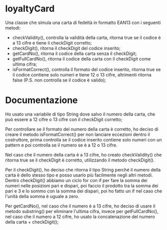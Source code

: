 # loyaltyCard

Una classe che simula una carta di fedeltà in formatto EAN13 con i seguenti metodi:

- checkValidity(), controlla la validità della carta, ritorna true se il codice è a 13 cifre e tiene il checkDigit corretto;
- checkDigit(), ritorna il checkDigit del codice inserito;
- getCardNo(), ritorna il codice della carta senza il checkDigit;
- getFullCardNo(), ritorna il codice della carta con il checkDigit come ultima cifra;
- isFormatCorrect(), controlla il formato del codice inserito, ritorna true se il codice contiene solo numeri e tiene 12 o 13 cifre, altrimenti ritorna false
(P.S. non controlla se il codice è valido);

# Documentazione

Ho usato una variabile di tipo String dove salvo il numero della carta, che può essere a 12 cifre o 13 cifre con il checkDigit corretto;

Per controllare se il formato del numero della carta è corretto, ho deciso di creare il metodo isFormatCorrect() per non lanciare eccezioni dentro
il costruttore, prima controlla se il codice inserito contiene solo numeri con un pattern e poi controlla se il numero se è a 12 o 13 cifre.

Nel caso che il numero della carta è a 13 cifre, ho creato checkValidity() che ritorna true se il checkDigit è corretto, utilizzando il metodo checkDigit().

Per il checkDigit(), ho deciso che ritorna il tipo String perché il numero della carta è dello stesso tipo e posso usarlo più facilmente negli altri metodi.
Dentro checkDigit() abbiamo un ciclo for con if per fare la somma dei numeri nelle posizioni pari e dispari, poi faccio il prodotto tra la somma dei pari e 3 e 
lo sommo con la somma dei dispari, poi ho fatto un if nel caso che l'unità della somma è uguale a zero.

Per getCardNo(), nel caso che il numero è a 13 cifre, ho deciso di usare il metodo substring() per eliminare l'ultima cifra,
invece per getFullCardNo(), nel caso che il numero a 12 cifre, ho usato la concatenazione del numero della carta + checkDigit();

